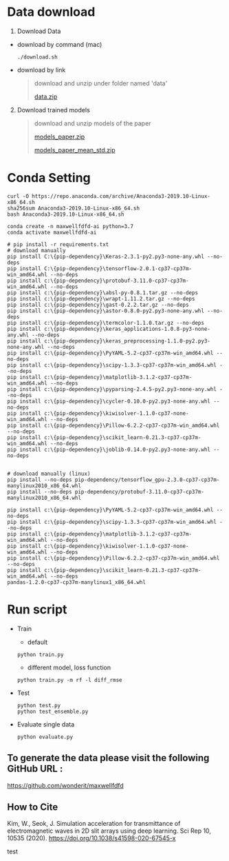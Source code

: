 # Data download

1. Download Data

* download by command (mac)
    ```shell script
    ./download.sh 
    ```

* download by link
    >   download and unzip under folder named 'data'
    >
    >   [data.zip](https://drive.google.com/uc?id=14-Bl89OzRtLM1MCW2H81Xvivq8EvTrmB)

2. Download trained models

    >   download and unzip models of the paper
    >
    >   [models_paper.zip](https://drive.google.com/uc?id=1lvexOJmZ8zGHecwOwAGBoEjxRj9YXBO4)
    >
    >   [models_paper_mean_std.zip](https://drive.google.com/uc?id=13ySFQd77kpqrBS61HuaK-YA9fs8hOSJH)


# Conda Setting

```shell script
curl -O https://repo.anaconda.com/archive/Anaconda3-2019.10-Linux-x86_64.sh
sha256sum Anaconda3-2019.10-Linux-x86_64.sh
bash Anaconda3-2019.10-Linux-x86_64.sh

conda create -n maxwellfdfd-ai python=3.7
conda activate maxwellfdfd-ai

# pip install -r requirements.txt
# download manually 
pip install C:\{pip-dependency}\Keras-2.3.1-py2.py3-none-any.whl --no-deps
pip install C:\{pip-dependency}\tensorflow-2.0.1-cp37-cp37m-win_amd64.whl --no-deps
pip install c:\{pip-dependency}\protobuf-3.11.0-cp37-cp37m-win_amd64.whl --no-deps
pip install c:\{pip-dependency}\absl-py-0.8.1.tar.gz --no-deps
pip install c:\{pip-dependency}\wrapt-1.11.2.tar.gz --no-deps
pip install c:\{pip-dependency}\gast-0.2.2.tar.gz --no-deps
pip install c:\{pip-dependency}\astor-0.8.0-py2.py3-none-any.whl --no-deps
pip install c:\{pip-dependency}\termcolor-1.1.0.tar.gz --no-deps
pip install c:\{pip-dependency}\keras_applications-1.0.8-py3-none-any.whl --no-deps
pip install c:\{pip-dependency}\keras_preprocessing-1.1.0-py2.py3-none-any.whl --no-deps
pip install c:\{pip-dependency}\PyYAML-5.2-cp37-cp37m-win_amd64.whl --no-deps
pip install c:\{pip-dependency}\scipy-1.3.3-cp37-cp37m-win_amd64.whl --no-deps
pip install c:\{pip-dependency}\matplotlib-3.1.2-cp37-cp37m-win_amd64.whl --no-deps
pip install c:\{pip-dependency}\pyparsing-2.4.5-py2.py3-none-any.whl --no-deps
pip install c:\{pip-dependency}\cycler-0.10.0-py2.py3-none-any.whl --no-deps
pip install c:\{pip-dependency}\kiwisolver-1.1.0-cp37-none-win_amd64.whl --no-deps
pip install c:\{pip-dependency}\Pillow-6.2.2-cp37-cp37m-win_amd64.whl --no-deps
pip install c:\{pip-dependency}\scikit_learn-0.21.3-cp37-cp37m-win_amd64.whl --no-deps
pip install c:\{pip-dependency}\joblib-0.14.0-py2.py3-none-any.whl --no-deps


# download manually (linux)
pip install --no-deps pip-dependency/tensorflow_gpu-2.3.0-cp37-cp37m-manylinux2010_x86_64.whl
pip install --no-deps pip-dependency/protobuf-3.11.0-cp37-cp37m-manylinux2010_x86_64.whl

pip install c:\{pip-dependency}\PyYAML-5.2-cp37-cp37m-win_amd64.whl --no-deps
pip install c:\{pip-dependency}\scipy-1.3.3-cp37-cp37m-win_amd64.whl --no-deps
pip install c:\{pip-dependency}\matplotlib-3.1.2-cp37-cp37m-win_amd64.whl --no-deps
pip install c:\{pip-dependency}\kiwisolver-1.1.0-cp37-none-win_amd64.whl --no-deps
pip install c:\{pip-dependency}\Pillow-6.2.2-cp37-cp37m-win_amd64.whl --no-deps
pip install c:\{pip-dependency}\scikit_learn-0.21.3-cp37-cp37m-win_amd64.whl --no-deps
pandas-1.2.0-cp37-cp37m-manylinux1_x86_64.whl 

```

 
# Run script 

* Train
    - default
    ```shell script
    python train.py 
    ```
 
    - different model, loss function
    ```shell script
    python train.py -m rf -l diff_rmse
    ```


* Test
    ```shell script
    python test.py 
    python test_ensemble.py
    ```

* Evaluate single data

    ```shell script
    python evaluate.py 
    ```

## To generate the data please visit the following GitHub URL : 
https://github.com/wonderit/maxwellfdfd

## How to Cite
Kim, W., Seok, J. Simulation acceleration for transmittance of electromagnetic waves in 2D slit arrays using deep learning. Sci Rep 10, 10535 (2020). https://doi.org/10.1038/s41598-020-67545-x

test